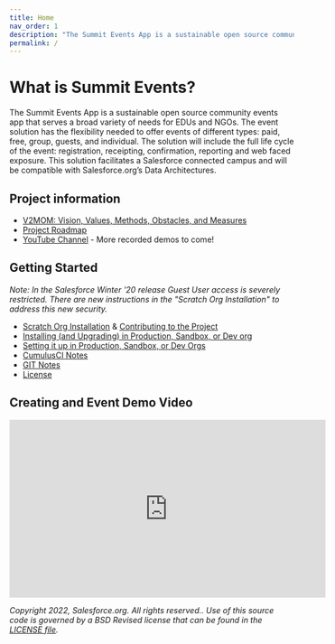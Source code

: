 ```yaml
---
title: Home
nav_order: 1
description: "The Summit Events App is a sustainable open source community events app that serves a broad variety of needs for EDUs and NGOs."
permalink: /
---
```


# What is Summit Events?

The Summit Events App is a sustainable open source community events app that serves a broad variety of needs for EDUs and NGOs. The event solution has the flexibility needed to offer events of different types: paid, free, group, guests, and individual. The solution will include the full life cycle of the event: registration, receipting, confirmation, reporting and web faced exposure. This solution facilitates a Salesforce connected campus and will be compatible with Salesforce.org’s Data Architectures.

## Project information

* [V2MOM: Vision, Values, Methods, Obstacles, and Measures](https://github.com/SFDO-Community/Summit-Events-App/wiki/V2MOM)
* [Project Roadmap](https://github.com/SFDO-Community/Summit-Events-App/wiki/Road-Map)
* [YouTube Channel](https://www.youtube.com/channel/UCfc-Xkm-RrNxsK6Bs3KO6Rw) - More recorded demos to come!

[1]: <https://github.com/SFDO-Community/Summit-Events-App/blob/master/docs/scatch-org-creation.md> "Setting up Summit Events App for Scratch org Development"
[2]: <https://github.com/SFDO-Community/Summit-Events-App/blob/master/docs/Prod-Install.md> "How to install Summit Events in Production, Sandbox, or Dev org"
[3]: <https://github.com/SFDO-Community/Summit-Events-App/wiki/0a-%E2%80%93-Setting-Up-Summit-Events-After-Installing-Package> "How to set up Summit Events in Salesforce"
[4]: <https://github.com/SFDO-Community/Summit-Events-App/blob/master/docs/CumulusCI-notes.md> "Notes on using Cumulus CI"
[5]: <https://github.com/SFDO-Community/Summit-Events-App/blob/master/docs/GIT-notes.md> "Notes on using GIT"
[6]: <https://github.com/SFDO-Community/Summit-Events-App/blob/master/LICENSE.md> "License"
[7]: <https://www.stthomas.edu> "University of St. Thomas"
[8]: <https://github.com/SFDO-Community/Summit-Events-App/blob/master/docs/files/USTEvent_DOCS.zip> "Old Event Documentation"

## Getting Started 

*Note: In the Salesforce Winter '20 release Guest User access is severely restricted. There are new instructions in the "Scratch Org Installation"
to address this new security.*
* [Scratch Org Installation][1] & [Contributing to the Project](https://github.com/SFDO-Community/Summit-Events-App/wiki/Contributing-to-Summit-Events)
* [Installing (and Upgrading) in Production, Sandbox, or Dev org](https://sfdo-community-sprints.github.io/summit-events-app-documentation/docs/Getting-Started/)
* [Setting it up in Production, Sandbox, or Dev Orgs][3]
* [CumulusCI Notes][4]
* [GIT Notes][5]
* [License][6]



## Creating and Event Demo Video 
<iframe width="560" height="315" src="https://www.youtube.com/embed/TXChqCFTTGc" title="YouTube video player" frameborder="0" allow="accelerometer; autoplay; clipboard-write; encrypted-media; gyroscope; picture-in-picture" allowfullscreen></iframe>
<br/>

*Copyright 2022, Salesforce.org. All rights reserved..
Use of this source code is governed by a BSD Revised
license that can be found in the [LICENSE file][6].*


